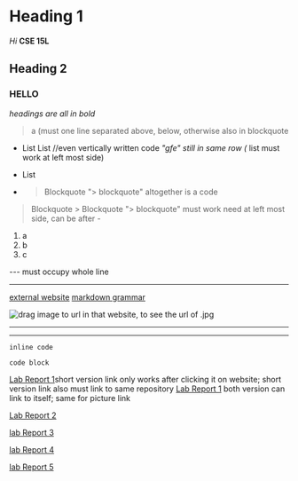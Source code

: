 # Heading 1

*Hi*
**CSE 15L**

## Heading 2

### HELLO
*headings are all in bold*

> a (must one line separated above, below, otherwise also in blockquote
* List
List //even vertically written code *"gfe"   still in same row (* list must work at left most side)
- List
- > Blockquote	 "> blockquote" altogether is a code
> Blockquote  > Blockquote   "> blockquote" must work need at left most side, can be after - 

1. a   
2. b  
3. c

---    must occupy whole line
***
[external website](https://www.planetware.com/pictures/france-f.htm)
[markdown grammar](https://commonmark.org/help/)

![drag image to url in that website, to see the url of .jpg](https://www.planetware.com/wpimages/2020/02/france-in-pictures-beautiful-places-to-photograph-eiffel-tower.jpg)

--- 
***

`inline code`

```
code block
```

[Lab Report 1](lab-report-1-week-2.html)short version link only works after clicking it on website; short version link also must link to same repository
[Lab Report 1](https://xzrryan.github.io/cse15l-lab-reports/lab-report-1-week-2.html)
both version can link to itself; same for picture link


[Lab Report 2](https://xzrryan.github.io/cse15l-lab-reports/lab-report-2-week-4.html)

[lab Report 3](https://xzrryan.github.io/cse15l-lab-reports/lab-report-3-week-6.html)

[lab Report 4](https://xzrryan.github.io/cse15l-lab-reports/lab-report-4-week-8.html)

[lab Report 5](https://xzrryan.github.io/cse15l-lab-reports/lab-report-5-week-10.html)



